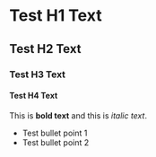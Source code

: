 # Test H1 Text
## Test H2 Text
### Test H3 Text
#### Test H4 Text

This is **bold text** and this is *italic text*.

- Test bullet point 1
- Test bullet point 2
